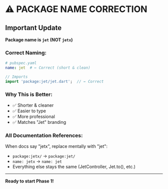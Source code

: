 # ⚠️ PACKAGE NAME CORRECTION

## Important Update

**Package name is `jet` (NOT `jetx`)**

### Correct Naming:
```yaml
# pubspec.yaml
name: jet  # ← Correct (short & clean)
```

```dart
// Imports
import 'package:jet/jet.dart';  // ← Correct
```

### Why This is Better:
- ✅ Shorter & cleaner
- ✅ Easier to type
- ✅ More professional
- ✅ Matches "Jet" branding

### All Documentation References:
When docs say "jetx", replace mentally with "jet":
- `package:jetx/` → `package:jet/`
- `name: jetx` → `name: jet`
- Everything else stays the same (JetController, Jet.to(), etc.)

---
**Ready to start Phase 1!**

